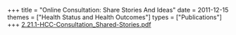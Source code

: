 +++
title = "Online Consultation: Share Stories And Ideas"
date = 2011-12-15
themes = ["Health Status and Health Outcomes"]
types = ["Publications"]
+++
[2.21.1-HCC-Consultation\_Shared-Stories.pdf](/files/2.21.1-HCC-Consultation_Shared-Stories.pdf)
